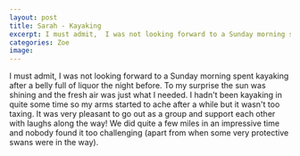 ```yaml
---
layout: post
title: Sarah - Kayaking
excerpt: I must admit,  I was not looking forward to a Sunday morning spent kayaking after a belly full of liquor the night before.  
categories: Zoe
image: 
---
```

<!-- Content
    ================================================== -->
  

I must admit,  I was not looking forward to a Sunday morning spent kayaking after a belly full of liquor the night before.  To my surprise the sun was shining and the fresh air was just what I needed. I hadn't been kayaking in quite some time so my arms started to ache after a while but it wasn't too taxing. It was very pleasant to go out as a group and support each other with laughs along the way! We did quite a few miles in an impressive time and nobody found it too challenging (apart from when some very protective swans were in the way).
 